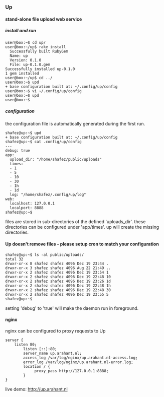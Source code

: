 ### Up

#### stand-alone file upload web service

##### install and run

```
user@box:~$ cd up/
user@box:~/up$ rake install
  Successfully built RubyGem
  Name: up
  Version: 0.1.0
  File: up-0.1.0.gem
Successfully installed up-0.1.0
1 gem installed
user@box:~/up$ cd ../
user@box:~$ upd
+ base configuration built at: ~/.config/up/config
user@box:~$ vi ~/.config/up/config
user@box:~$ upd
user@box:~$
```

##### configuration

the configuration file is automatically generated during the first run. 

```
shafez@up:~$ upd
+ base configuration built at: ~/.config/up/config
shafez@up:~$ cat .config/up/config
---
debug: true
app:
  upload_dir: "/home/shafez/public/uploads"
  times:
  - 1
  - 5
  - 10
  - 30
  - 1h
  - 1d
  log: "/home/shafez/.config/up/log"
web:
  localhost: 127.0.0.1
  localport: 8888
shafez@up:~$
```

files are stored in sub-directories of the defined 'uploads_dir'. these directories can be configured under 'app/times'. up will create the missing directories.

#### Up doesn't remove files - please setup cron to match your configuration

```
shafez@up:~$ ls -al public/uploads/
total 32
drwxr-xr-x 8 shafez shafez 4096 Dec 19 23:44 .
drwxr-xr-x 3 shafez shafez 4096 Aug 22 21:49 ..
drwxr-xr-x 2 shafez shafez 4096 Dec 19 23:54 1
drwxr-xr-x 2 shafez shafez 4096 Dec 19 22:48 10
drwxr-xr-x 2 shafez shafez 4096 Dec 19 23:26 1d
drwxr-xr-x 2 shafez shafez 4096 Dec 19 22:48 1h
drwxr-xr-x 2 shafez shafez 4096 Dec 19 22:48 30
drwxr-xr-x 2 shafez shafez 4096 Dec 19 23:55 5
shafez@up:~$
```

setting 'debug' to 'true' will make the daemon run in foreground.


#### nginx

nginx can be configured to proxy requests to Up

```
server {
	listen 80;
        listen [::]:80;
        server_name up.arahant.nl;
    	access_log /var/log/nginx/up.arahant.nl-access.log;
    	error_log /var/log/nginx/up.arahant.nl-error.log;
        location / {
             proxy_pass http://127.0.0.1:8888;
        }
}
```

live demo: http://up.arahant.nl
